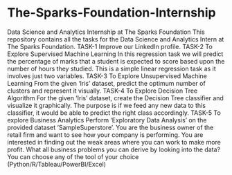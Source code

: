# The-Sparks-Foundation-Internship
Data Science and Analytics Internship at The Sparks Foundation This repository contains all the tasks for the Data Science and Analytics Intern at The Sparks Foundation.  TASK-1 Improve our LinkedIn profile.  TASK-2 To Explore Supervised Machine Learning In this regression task we will predict the percentage of marks that a student is expected to score based upon the number of hours they studied. This is a simple linear regression task as it involves just two variables.  TASK-3 To Explore Unsupervised Machine Learning From the given ‘Iris’ dataset, predict the optimum number of clusters and represent it visually.  TASK-4 To Explore Decision Tree Algorithm For the given ‘Iris’ dataset, create the Decision Tree classifier and visualize it graphically. The purpose is if we feed any new data to this classifier, it would be able to predict the right class accordingly.  TASK-5 To explore Business Analytics Perform ‘Exploratory Data Analysis’ on the provided dataset ‘SampleSuperstore’. You are the business owner of the retail firm and want to see how your company is performing. You are interested in finding out the weak areas where you can work to make more profit. What all business problems you can derive by looking into the data? You can choose any of the tool of your choice (Python/R/Tableau/PowerBI/Excel)
